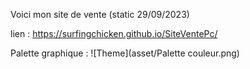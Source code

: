 Voici mon site de vente (static 29/09/2023)

lien : https://surfingchicken.github.io/SiteVentePc/

Palette graphique : ![Theme](asset/Palette couleur.png)